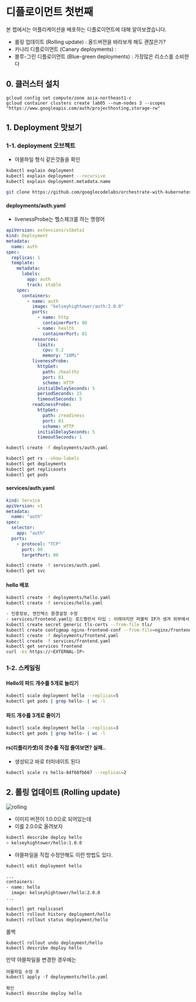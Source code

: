 # 디플로이먼트 첫번째

본 랩에서는 어플리케이션을 배포하는 디플로이먼트에 대해 알아보겠습니다.

- 롤링 업데이트 (Rolling update) : 올드버젼을 바라보게 해도 괜찮은가?
- 카나리 디플로이먼트 (Canary deployments) : 
- 블루-그린 디플로이먼트 (Blue-green deployments) : 가장많은 리소스를 소비한다



## 0. 클러스터 설치
```
gcloud config set compute/zone asia-northeast1-c
gcloud container clusters create lab05 --num-nodes 3 --scopes "https://www.googleapis.com/auth/projecthosting,storage-rw"
```


## 1. Deployment 맛보기


### 1-1. deployment 오브젝트
- 야믈파일 형식 같은것들을 확인
```sh
kubectl explain deployment
kubectl explain deployment --recursive
kubectl explain deployment.metadata.name
```

```sh
git clone https://github.com/googlecodelabs/orchestrate-with-kubernetes.git
```

#### deployments/auth.yaml
- livenessProbe는 헬스체크를 하는 명령어
```yaml
apiVersion: extensions/v1beta1
kind: Deployment
metadata:
  name: auth
spec:
  replicas: 1
  template:
    metadata:
      labels:
        app: auth
        track: stable
    spec:
      containers:
        - name: auth
          image: "kelseyhightower/auth:2.0.0"
          ports:
            - name: http
              containerPort: 80
            - name: health
              containerPort: 81
          resources:
            limits:
              cpu: 0.2
              memory: "10Mi"
          livenessProbe:
            httpGet:
              path: /healthz
              port: 81
              scheme: HTTP
            initialDelaySeconds: 5
            periodSeconds: 15
            timeoutSeconds: 5
          readinessProbe:
            httpGet:
              path: /readiness
              port: 81
              scheme: HTTP
            initialDelaySeconds: 5
            timeoutSeconds: 1
```

```sh
kubectl create -f deployments/auth.yaml
```

```sh
kubectl get rs --show-labels
kubectl get deployments
kubectl get replicasets
kubectl get pods
```


#### services/auth.yaml

```yaml
kind: Service
apiVersion: v1
metadata:
  name: "auth"
spec:
  selector:
    app: "auth"
  ports:
    - protocol: "TCP"
      port: 80
      targetPort: 80
```

```sh
kubectl create -f services/auth.yaml
kubectl get svc
```

#### hello 배포

```sh
kubectl create -f deployments/hello.yaml
kubectl create -f services/hello.yaml
```

```sh
- 인증정보, 엔진엑스 환경설정 수정 
- services/frontend.yaml는 로드벨런서 타입 : 이래야지만 퍼블릭 IP가 생겨 외부에서 붙을 수 있다.
kubectl create secret generic tls-certs --from-file tls/
kubectl create configmap nginx-frontend-conf --from-file=nginx/frontend.conf
kubectl create -f deployments/frontend.yaml
kubectl create -f services/frontend.yaml
kubectl get services frontend
curl -ks https://<EXTERNAL-IP>
```

### 1-2. 스케일링

#### Hello의 파드 개수를 5개로 늘리기

```sh
kubectl scale deployment hello --replicas=5
kubectl get pods | grep hello- | wc -l
```

#### 파드 개수를 3개로 줄이기

```sh
kubectl scale deployment hello --replicas=3
kubectl get pods | grep hello- | wc -l
```

#### rs(리플리카셋)의 갯수를 직접 줄여보면? 실패..
- 생성되고 바로 터미네이트 된다
```sh
kubectl scale rs hello-84f68fb667 --replicas=2
```


## 2. 롤링 업데이트 (Rolling update)

![rolling](https://gcpstaging-qwiklab-website-prod.s3.amazonaws.com/bundles/assets/b9ce83f6343906592ff307ff71c11c4f7e4bc9f2831f3ee4169b08e281d499bd.png)

- 이미지 버젼이 1.0.0으로 되어있는데
- 이를 2.0.0로 올려보자
```sh
kubectl describe deploy hello
> kelseyhightower/hello:1.0.0
```

- 야믈파일을 직접 수정안해도 이런 방법도 있다.
```sh
kubectl edit deployment hello
```
```sh
...
containers:
- name: hello
  image: kelseyhightower/hello:2.0.0
...
```
```sh
kubectl get replicaset
kubectl rollout history deployment/hello
kubectl rollout status deployment/hello
```

롤백
```
kubectl rollout undo deployment/hello
kubectl describe deploy hello
```

만약 야믈파일을 변경한 경우에는
```
야믈파일 수정 후
kubectl apply -f deployments/hello.yaml

확인
kubectl describe deploy hello
```
